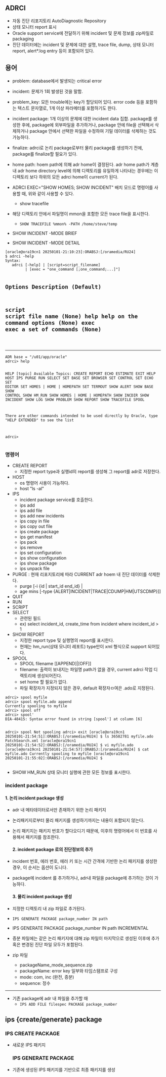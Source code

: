 <h2 id="adrci">ADRCI</h2>
<ul>
<li>자동 진단 리포지토리 AutoDiagnostic Repository</li>
<li>상태 모니터 report 표시</li>
<li>Oracle support service에 전달하기 위해 incident 및 문제 정보를 zip파일로 packaging</li>
<li>진단 데이터에는 incident 및 문제에 대한 설명, trace file, dump, 상태 모니터 report, alert*.log entry 등이 포함되어 있다.</li>
</ul>
<h2 id="용어">용어</h2>
<ul>
<li><p>problem: database에서 발생되는 critical error</p>
</li>
<li><p>incident: 문제가 1회 발생된 것을 말함.</p>
</li>
<li><p>problem_key: 모든 trouble에는 key가 할당되어 있다. error code 등을 포함하는 텍스트 문자열로, 1개 이상 파라메터를 포함하기도 한다. </p>
</li>
<li><p>incident package: 1개 이상의 문제에 대한 incident data 집합. package를 생성한 후에, package에 외부파일을 추가하거나, package 안에 file을 선택해서 삭제하거나 package 안에서 선택한 파일을 수정하여 기밀 데이터를 삭제하는 것도 가능하다.</p>
</li>
<li><p>finalize: adrci로 논리 package로부터 물리 package를 생성하기 전에, package를 finalize할 필요가 있다.</p>
</li>
<li><p>home path: hoem path에 의해 adr home이 결정된다. adr home path가 계층 내 adr home directory level에 의해 디렉토리를 유일하게 나타내는 경우에는 이 디렉토리 보다 하위의 모든 adrci home이 current가 된다.</p>
</li>
<li><p>ADRCI EXEC=&quot;SHOW HOMES; SHOW INCIDENT&quot;
배치 모드로 명령어를 사용할 때, 위와 같이 사용할 수 있다.</p>
<ul>
<li>show tracefile </li>
</ul>
</li>
<li><p>해당 디렉토리 안에서 파일명이 mmon을 포함한 모든 trace file을 표시한다.</p>
<ul>
<li><code>SHOW TRACEFILE %mmon% -PATH /home/steve/temp</code></li>
</ul>
</li>
<li><p>SHOW INCIDENT -MODE BRIEF</p>
</li>
<li><p>SHOW INCIDENT -MODE DETAIL</p>
</li>
</ul>
<pre><code class="language-shell">[oracle@ora19cn1 20250101-21:10:23]:ORABSJ:[/oramedia/RU24]
$ adrci -help
Syntax:
   adrci [-help] | [script=script_filename]
         | [exec = &quot;one_command [;one_command;...]&quot;]

Options      Description                     (Default)
-----------------------------------------------------------------
script       script file name                (None)
help         help on the command options     (None)
exec         exec a set of commands          (None)
-----------------------------------------------------------------
</code></pre>
<hr />
<pre><code class="language-sql">ADR base = &quot;/u01/app/oracle&quot;
adrci&gt; help

 HELP [topic]
   Available Topics:
        CREATE REPORT
        ECHO
        ESTIMATE
        EXIT
        HELP
        HOST
        IPS
        PURGE
        RUN
        SELECT
        SET BASE
        SET BROWSER
        SET CONTROL
        SET ECHO
        SET EDITOR
        SET HOMES | HOME | HOMEPATH
        SET TERMOUT
        SHOW ALERT
        SHOW BASE
        SHOW CONTROL
        SHOW HM_RUN
        SHOW HOMES | HOME | HOMEPATH
        SHOW INCDIR
        SHOW INCIDENT
        SHOW LOG
        SHOW PROBLEM
        SHOW REPORT
        SHOW TRACEFILE
        SPOOL

 There are other commands intended to be used directly by Oracle, type
 &quot;HELP EXTENDED&quot; to see the list

adrci&gt;
</code></pre>
<h3 id="명령어">명령어</h3>
<ul>
<li>CREATE REPORT<ul>
<li>지정한 report type과 실행id의 report를 생성해 그 report를 adr로 저장한다.</li>
</ul>
</li>
<li>HOST<ul>
<li>os 명령어 사용이 가능하다.</li>
<li>host &quot;ls -al&quot;</li>
</ul>
</li>
<li>IPS<ul>
<li>incident package service를 호출한다. </li>
<li>ips add</li>
<li>ips add file</li>
<li>ips add new incidents</li>
<li>ips copy in file</li>
<li>ips copy out file</li>
<li>ips create package</li>
<li>ips get manifest</li>
<li>ips pack</li>
<li>ips remove</li>
<li>ips set configuration </li>
<li>ips show configuration</li>
<li>ips show package</li>
<li>ips unpack file</li>
</ul>
</li>
<li>PURGE : 현재 리포지토리에 따라 CURRENT adr hoem 내 진단 데이터를 삭제한다.<ul>
<li>purge [-i {id | start_id end_id} | </li>
<li>age mins [-type {ALERT|INCIDENT|TRACE|CDUMP|HM|UTSCDMP}]]</li>
</ul>
</li>
<li>QUIT</li>
<li>RUN</li>
<li>SCRIPT</li>
<li>SELECT<ul>
<li>관련된 필드</li>
<li>ex) select incident_id, create_time from incident where incident_id &gt; 1</li>
</ul>
</li>
<li>SHOW REPORT<ul>
<li>지정한 report type 및 실행명의 report를 표시한다. </li>
<li>현재는 hm_run(상태 모니터 레포트) type만이 xml 형식으로 support 되어있다. </li>
</ul>
</li>
<li>SPOOL<ul>
<li>SPOOL filename [[APPEND]|[OFF]]</li>
<li>filename: 출력이 보내지는 파일명 path가 없을 경우, current adrci 작업 디렉토리에 생성되어진다. </li>
<li>set home 할 필요가 없다.</li>
<li>파일 확장자가 지정되지 않은 경우, default 확장자ㅁ여은 .ado로 지정된다. </li>
</ul>
</li>
</ul>
<pre><code class="language-shell">adrci&gt; spool myfile
adrci&gt; spool myfile.ado append
Currently spooling to myfile
adrci&gt; spool off
adrci&gt; spool'
DIA-48415: Syntax error found in string [spool'] at column [6]

adrci&gt; spool
Not spooling
adrci&gt; exit
[oracle@ora19cn1 20250101-21:54:51]:ORABSJ:[/oramedia/RU24]
$ ls
36582781  myfile.ado  PatchSearch.xml
[oracle@ora19cn1 20250101-21:54:52]:ORABSJ:[/oramedia/RU24]
$ vi myfile.ado
[oracle@ora19cn1 20250101-21:54:57]:ORABSJ:[/oramedia/RU24]
$ cat myfile.ado
Currently spooling to myfile
[oracle@ora19cn1 20250101-21:55:02]:ORABSJ:[/oramedia/RU24]
$
</code></pre>
<ul>
<li>SHOW HM_RUN 상태 모니터 실행에 관한 모든 정보를 표시한다.</li>
</ul>
<h3 id="incident-package">incident package</h3>
<h4 id="1-논리-incident-package-생성">1. 논리 incident package 생성</h4>
<ul>
<li><p>adr 내 메타데이터로서만 존재하기 위한 논리 패키지</p>
</li>
<li><p>논리패키지로부터 물리 패키지를 생성하기까지는 내용이 포함되지 않는다.</p>
</li>
<li><p>논리 패키지는 패키지 번호가 할다오디기 때문에, 이후의 명령어에서 이 번호를 사용해서 패키지를 참조한다.</p>
<h4 id="2-incident-package-로의-진단정보의-추가">2. incident package 로의 진단정보의 추가</h4>
</li>
<li><p>incident 번호, 에러 번호, 에러 키 또는 시간 간격에 기반한 논리 패키지를 생성한 경우, 이 순서는 옵션이 도니다. </p>
</li>
<li><p>package에 incident 를 추가하거나, adr내 파일을 package에 추가하는 것이 가능하다.</p>
<h4 id="3-물리-incident-package-생성">3. 물리 incident package 생성</h4>
</li>
<li><p>지정한 디렉토리 내 zip 파일로 추가된다. </p>
</li>
<li><p><code>IPS GENERATE PACKAGE package_number IN path</code></p>
</li>
<li><p>IPS GENERATE PACKAGE package_number IN path INCREMENTAL</p>
</li>
<li><p>증분 파일에는 같은 논리 패키지에 대해 zip 파일이 마지막으로 생성된 이후에 추가 혹은 변경된 진단 파일 모두가 포함된다.</p>
</li>
<li><p>zip 파일 </p>
<ul>
<li>packageName_mode_sequence.zip</li>
<li>packageName: error key 일부와 타임스탬프로 구성</li>
<li>mode: com, inc (완전, 증분)</li>
<li>sequence: 정수</li>
</ul>
</li>
</ul>
<hr />
<ul>
<li>기존 package에 adr 내 파일을 추가할 때 <ul>
<li><code>IPS ADD FILE filespec PACKAGE package_number</code></li>
</ul>
</li>
</ul>
<h2 id="ips-creategenerate-package">ips {create/generate} package</h2>
<h3 id="ips-create-package">IPS CREATE PACKAGE</h3>
<ul>
<li>새로운 IPS 패키지<h3 id="ips-generate-package">IPS GENERATE PACKAGE</h3>
</li>
<li>기존에 생성된 IPS 패키지를 기반으로 최종 패키지를 생성</li>
</ul>